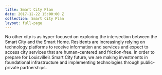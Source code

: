 ```yaml
---
title: Smart City Plan
date: 2017-12-22 15:00:00 Z
collection: Smart City Plan
layout: full-page
---
```


No other city is as hyper-focused on exploring the intersection between the Smart City and the Smart Home. Residents are increasingly relying on technology platforms to receive information and services and expect to access city services that are human-centered and friction-free. In order to prepare for Louisville’s Smart City future, we are making investments in foundational infrastructure and implementing technologies through public-private partnerships.